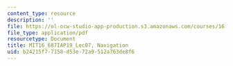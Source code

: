 ```yaml
---
content_type: resource
description: ''
file: https://ol-ocw-studio-app-production.s3.amazonaws.com/courses/16-687-private-pilot-ground-school-january-iap-2019/b24215f77158d53e72a9512a763de8f6_MIT16_687IAP19_Lec07.pdf
file_type: application/pdf
resourcetype: Document
title: MIT16_687IAP19_Lec07, Navigation
uid: b24215f7-7158-d53e-72a9-512a763de8f6
---
```

